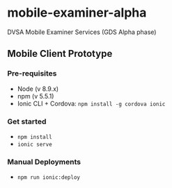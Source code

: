 # mobile-examiner-alpha
DVSA Mobile Examiner Services (GDS Alpha phase)

## Mobile Client Prototype

### Pre-requisites

* Node (v 8.9.x)
* npm (v 5.5.1)
* Ionic CLI + Cordova: `npm install -g cordova ionic`

### Get started

* `npm install`
* `ionic serve`


### Manual Deployments

* `npm run ionic:deploy`
